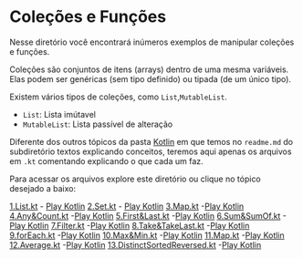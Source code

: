 # Coleções e Funções

Nesse diretório você encontrará inúmeros exemplos de manipular coleções e funções.

Coleções são conjuntos de itens (arrays) dentro de uma mesma variáveis. Elas podem ser genéricas (sem tipo definido) ou tipada (de um único tipo).

Existem vários tipos de coleções, como `List`,`MutableList`.

- `List`: Lista imútavel
- `MutableList`: Lista passível de alteração

Diferente dos outros tópicos da pasta [Kotlin](../../Kotlin/) em que temos no `readme.md` do subdiretório textos explicando conceitos, teremos aqui apenas os arquivos em `.kt` comentando explicando o que cada um faz.

Para acessar os arquivos explore este diretório ou clique no tópico desejado a baixo:

[1.List.kt](./1.List.kt) - [Play Kotlin](https://pl.kotl.in/xjzbqxfgn)
[2.Set.kt](./2.Set.kt) - [Play Kotlin]()
[3.Map.kt](./3.Map.kt) -[Play Kotlin]()
[4.Any&Count.kt](./4.Any&Count.kt) -[Play Kotlin]()
[5.First&Last.kt](./5.First&Last.kt) -[Play Kotlin]()
[6.Sum&SumOf.kt](./6.Sum&SumOf.kt) -[Play Kotlin]()
[7.Filter.kt](./7.Filter.kt) -[Play Kotlin]()
[8.Take&TakeLast.kt](./8.Take&TakeLast.kt) -[Play Kotlin]()
[9.forEach.kt](./9.forEach.kt) -[Play Kotlin]()
[10.Max&Min.kt](./10.Max&Min.kt) -[Play Kotlin]()
[11.Map.kt](./11.Map.kt) -[Play Kotlin]()
[12.Average.kt](./12.Average.kt) -[Play Kotlin]()
[13.DistinctSortedReversed.kt](./13.DistinctSortedReversed.kt) -[Play Kotlin]()
